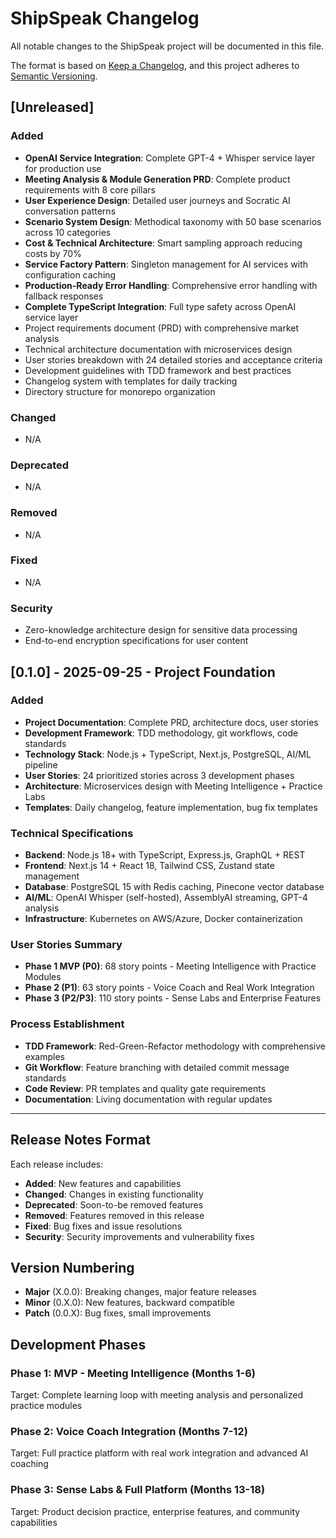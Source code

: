 # ShipSpeak Changelog

All notable changes to the ShipSpeak project will be documented in this file.

The format is based on [Keep a Changelog](https://keepachangelog.com/en/1.0.0/),
and this project adheres to [Semantic Versioning](https://semver.org/spec/v2.0.0.html).

## [Unreleased]

### Added
- **OpenAI Service Integration**: Complete GPT-4 + Whisper service layer for production use
- **Meeting Analysis & Module Generation PRD**: Complete product requirements with 8 core pillars
- **User Experience Design**: Detailed user journeys and Socratic AI conversation patterns
- **Scenario System Design**: Methodical taxonomy with 50 base scenarios across 10 categories
- **Cost & Technical Architecture**: Smart sampling approach reducing costs by 70%
- **Service Factory Pattern**: Singleton management for AI services with configuration caching
- **Production-Ready Error Handling**: Comprehensive error handling with fallback responses
- **Complete TypeScript Integration**: Full type safety across OpenAI service layer
- Project requirements document (PRD) with comprehensive market analysis
- Technical architecture documentation with microservices design
- User stories breakdown with 24 detailed stories and acceptance criteria
- Development guidelines with TDD framework and best practices
- Changelog system with templates for daily tracking
- Directory structure for monorepo organization

### Changed
- N/A

### Deprecated
- N/A

### Removed
- N/A

### Fixed
- N/A

### Security
- Zero-knowledge architecture design for sensitive data processing
- End-to-end encryption specifications for user content

## [0.1.0] - 2025-09-25 - Project Foundation

### Added
- **Project Documentation**: Complete PRD, architecture docs, user stories
- **Development Framework**: TDD methodology, git workflows, code standards
- **Technology Stack**: Node.js + TypeScript, Next.js, PostgreSQL, AI/ML pipeline
- **User Stories**: 24 prioritized stories across 3 development phases
- **Architecture**: Microservices design with Meeting Intelligence + Practice Labs
- **Templates**: Daily changelog, feature implementation, bug fix templates

### Technical Specifications
- **Backend**: Node.js 18+ with TypeScript, Express.js, GraphQL + REST
- **Frontend**: Next.js 14 + React 18, Tailwind CSS, Zustand state management
- **Database**: PostgreSQL 15 with Redis caching, Pinecone vector database
- **AI/ML**: OpenAI Whisper (self-hosted), AssemblyAI streaming, GPT-4 analysis
- **Infrastructure**: Kubernetes on AWS/Azure, Docker containerization

### User Stories Summary
- **Phase 1 MVP (P0)**: 68 story points - Meeting Intelligence with Practice Modules
- **Phase 2 (P1)**: 63 story points - Voice Coach and Real Work Integration  
- **Phase 3 (P2/P3)**: 110 story points - Sense Labs and Enterprise Features

### Process Establishment
- **TDD Framework**: Red-Green-Refactor methodology with comprehensive examples
- **Git Workflow**: Feature branching with detailed commit message standards
- **Code Review**: PR templates and quality gate requirements
- **Documentation**: Living documentation with regular updates

---

## Release Notes Format

Each release includes:
- **Added**: New features and capabilities
- **Changed**: Changes in existing functionality
- **Deprecated**: Soon-to-be removed features
- **Removed**: Features removed in this release
- **Fixed**: Bug fixes and issue resolutions
- **Security**: Security improvements and vulnerability fixes

## Version Numbering

- **Major** (X.0.0): Breaking changes, major feature releases
- **Minor** (0.X.0): New features, backward compatible
- **Patch** (0.0.X): Bug fixes, small improvements

## Development Phases

### Phase 1: MVP - Meeting Intelligence (Months 1-6)
Target: Complete learning loop with meeting analysis and personalized practice modules

### Phase 2: Voice Coach Integration (Months 7-12)  
Target: Full practice platform with real work integration and advanced AI coaching

### Phase 3: Sense Labs & Full Platform (Months 13-18)
Target: Product decision practice, enterprise features, and community capabilities
